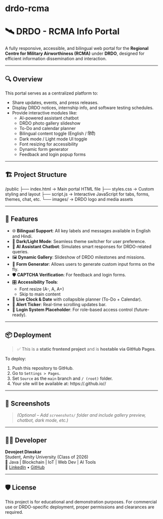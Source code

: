 # drdo-rcma

# 🛰️ DRDO - RCMA Info Portal

A fully responsive, accessible, and bilingual web portal for the **Regional Centre for Military Airworthiness (RCMA)** under **DRDO**, designed for efficient information dissemination and interaction.

---

## 🔍 Overview

This portal serves as a centralized platform to:

- Share updates, events, and press releases.
- Display DRDO notices, internship info, and software testing schedules.
- Provide interactive modules like:
  - AI-powered assistant chatbot
  - DRDO photo gallery slideshow
  - To-Do and calendar planner
  - Bilingual content toggle (English / हिंदी)
  - Dark mode / Light mode UI toggle
  - Font resizing for accessibility
  - Dynamic form generator
  - Feedback and login popup forms

---

## 🏗️ Project Structure

/public
├── index.html → Main portal HTML file
├── styles.css → Custom styling and layout
├── script.js → Interactive JavaScript for tabs, forms, themes, chat, etc.
└── images/ → DRDO logo and media assets


---

## 🚀 Features

- 🌐 **Bilingual Support**: All key labels and messages available in English and Hindi.
- 🌙 **Dark/Light Mode**: Seamless theme switcher for user preference.
- 🧠 **AI Assistant Chatbot**: Simulates smart responses for DRDO-related queries.
- 🖼️ **Dynamic Gallery**: Slideshow of DRDO milestones and missions.
- 📝 **Form Generator**: Allows users to generate custom input forms on the fly.
- 🛡️ **CAPTCHA Verification**: For feedback and login forms.
- 🎛️ **Accessibility Tools**:
  - Font resize (A-, A, A+)
  - Skip to main content
- 📅 **Live Clock & Date** with collapsible planner (To-Do + Calendar).
- 🔔 **Alert Ticker**: Real-time scrolling updates bar.
- 🔐 **Login System Placeholder**: For role-based access control (future-ready).

---

## 📦 Deployment

> ✅ This is a **static frontend project** and is **hostable via GitHub Pages**.

To deploy:
1. Push this repository to GitHub.
2. Go to `Settings > Pages`.
3. Set `Source` as the `main` branch and `/ (root)` folder.
4. Your site will be available at: https://<your-username>.github.io/<repo-name>/


---

## 📸 Screenshots

> *(Optional – Add `screenshots/` folder and include gallery preview, chatbot, dark mode, etc.)*

---

## 👨‍💻 Developer

**Devojeet Diwakar**  
Student, Amity University (Class of 2026)  
🏅 Java | Blockchain | IoT | Web Dev | AI Tools  
🔗 [LinkedIn](https://linkedin.com/in/devojeetdiwakar) • [GitHub](https://github.com/devojeetdiwakar)

---

## 🛡️ License

This project is for educational and demonstration purposes. For commercial use or DRDO-specific deployment, proper permissions and clearances are required.


